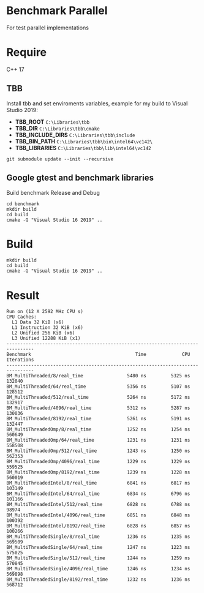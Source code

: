 # Benchmark Parallel
For test parallel implementations

# Require
C++ 17

## TBB
Install tbb and set enviroments variables, example for my build to Visual Studio 2019:
* **TBB_ROOT** ```C:\Libraries\tbb```
* **TBB_DIR** ```C:\Libraries\tbb\cmake```
* **TBB_INCLUDE_DIRS** ```C:\Libraries\tbb\include```
* **TBB_BIN_PATH** ```C:\Libraries\tbb\bin\intel64\vc142\```
* **TBB_LIBRARIES** ```C:\Libraries\tbb\lib\intel64\vc142```

```
git submodule update --init --recursive
```

## Google gtest and benchmark libraries
Build benchmark Release and Debug
```
cd benchmark
mkdir build
cd build
cmake -G "Visual Studio 16 2019" ..
```

# Build
```
mkdir build
cd build 
cmake -G "Visual Studio 16 2019" ..
```

# Result
```
Run on (12 X 2592 MHz CPU s)
CPU Caches:
  L1 Data 32 KiB (x6)
  L1 Instruction 32 KiB (x6)
  L2 Unified 256 KiB (x6)
  L3 Unified 12288 KiB (x1)
--------------------------------------------------------------------------------
Benchmark                                      Time             CPU   Iterations
--------------------------------------------------------------------------------
BM_MultiThreaded/8/real_time                5480 ns         5325 ns       132040
BM_MultiThreaded/64/real_time               5356 ns         5107 ns       128512
BM_MultiThreaded/512/real_time              5264 ns         5172 ns       132917
BM_MultiThreaded/4096/real_time             5312 ns         5287 ns       130036
BM_MultiThreaded/8192/real_time             5261 ns         5191 ns       132447
BM_MultiThreadedOmp/8/real_time             1252 ns         1254 ns       560649
BM_MultiThreadedOmp/64/real_time            1231 ns         1231 ns       558508
BM_MultiThreadedOmp/512/real_time           1243 ns         1250 ns       562353
BM_MultiThreadedOmp/4096/real_time          1229 ns         1229 ns       559525
BM_MultiThreadedOmp/8192/real_time          1239 ns         1228 ns       560019
BM_MultiThreadedIntel/8/real_time           6841 ns         6817 ns       103149
BM_MultiThreadedIntel/64/real_time          6834 ns         6796 ns       101166
BM_MultiThreadedIntel/512/real_time         6828 ns         6788 ns        98974
BM_MultiThreadedIntel/4096/real_time        6851 ns         6848 ns       100392
BM_MultiThreadedIntel/8192/real_time        6828 ns         6857 ns       100266
BM_MultiThreadedSingle/8/real_time          1236 ns         1235 ns       569509
BM_MultiThreadedSingle/64/real_time         1247 ns         1223 ns       575025
BM_MultiThreadedSingle/512/real_time        1244 ns         1259 ns       570845
BM_MultiThreadedSingle/4096/real_time       1246 ns         1234 ns       569898
BM_MultiThreadedSingle/8192/real_time       1232 ns         1236 ns       568712

```
